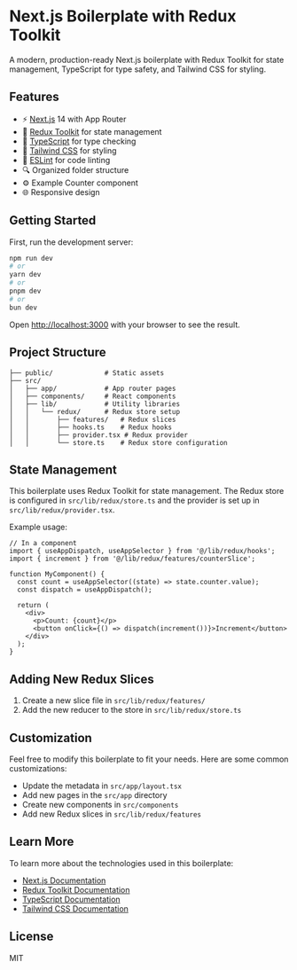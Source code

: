 # Next.js Boilerplate with Redux Toolkit

A modern, production-ready Next.js boilerplate with Redux Toolkit for state management, TypeScript for type safety, and Tailwind CSS for styling.

## Features

- ⚡ [Next.js](https://nextjs.org) 14 with App Router
- 🔄 [Redux Toolkit](https://redux-toolkit.js.org/) for state management
- 📝 [TypeScript](https://www.typescriptlang.org/) for type checking
- 🎨 [Tailwind CSS](https://tailwindcss.com/) for styling
- 🧹 [ESLint](https://eslint.org/) for code linting
- 🔍 Organized folder structure
- ⚙️ Example Counter component
- 🌐 Responsive design

## Getting Started

First, run the development server:

```bash
npm run dev
# or
yarn dev
# or
pnpm dev
# or
bun dev
```

Open [http://localhost:3000](http://localhost:3000) with your browser to see the result.

## Project Structure

```
├── public/             # Static assets
├── src/
│   ├── app/            # App router pages
│   ├── components/     # React components
│   ├── lib/            # Utility libraries
│   │   └── redux/      # Redux store setup
│   │       ├── features/   # Redux slices
│   │       ├── hooks.ts    # Redux hooks
│   │       ├── provider.tsx # Redux provider
│   │       └── store.ts    # Redux store configuration
```

## State Management

This boilerplate uses Redux Toolkit for state management. The Redux store is configured in `src/lib/redux/store.ts` and the provider is set up in `src/lib/redux/provider.tsx`.

Example usage:

```tsx
// In a component
import { useAppDispatch, useAppSelector } from '@/lib/redux/hooks';
import { increment } from '@/lib/redux/features/counterSlice';

function MyComponent() {
  const count = useAppSelector((state) => state.counter.value);
  const dispatch = useAppDispatch();
  
  return (
    <div>
      <p>Count: {count}</p>
      <button onClick={() => dispatch(increment())}>Increment</button>
    </div>
  );
}
```

## Adding New Redux Slices

1. Create a new slice file in `src/lib/redux/features/`
2. Add the new reducer to the store in `src/lib/redux/store.ts`

## Customization

Feel free to modify this boilerplate to fit your needs. Here are some common customizations:

- Update the metadata in `src/app/layout.tsx`
- Add new pages in the `src/app` directory
- Create new components in `src/components`
- Add new Redux slices in `src/lib/redux/features`

## Learn More

To learn more about the technologies used in this boilerplate:

- [Next.js Documentation](https://nextjs.org/docs)
- [Redux Toolkit Documentation](https://redux-toolkit.js.org/introduction/getting-started)
- [TypeScript Documentation](https://www.typescriptlang.org/docs/)
- [Tailwind CSS Documentation](https://tailwindcss.com/docs)

## License

MIT
